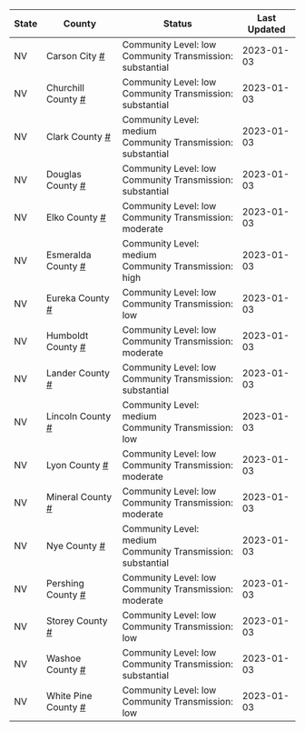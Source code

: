 State | County | Status | Last Updated
--- | --- | --- | --- 
NV | Carson City <a href="#carson_city">#</a> | <a name="carson_city"></a>Community Level: low<br/>Community Transmission: substantial | 2023-01-03
NV | Churchill County <a href="#churchill_county">#</a> | <a name="churchill_county"></a>Community Level: low<br/>Community Transmission: substantial | 2023-01-03
NV | Clark County <a href="#clark_county">#</a> | <a name="clark_county"></a>Community Level: medium<br/>Community Transmission: substantial | 2023-01-03
NV | Douglas County <a href="#douglas_county">#</a> | <a name="douglas_county"></a>Community Level: low<br/>Community Transmission: substantial | 2023-01-03
NV | Elko County <a href="#elko_county">#</a> | <a name="elko_county"></a>Community Level: low<br/>Community Transmission: moderate | 2023-01-03
NV | Esmeralda County <a href="#esmeralda_county">#</a> | <a name="esmeralda_county"></a>Community Level: medium<br/>Community Transmission: high | 2023-01-03
NV | Eureka County <a href="#eureka_county">#</a> | <a name="eureka_county"></a>Community Level: low<br/>Community Transmission: low | 2023-01-03
NV | Humboldt County <a href="#humboldt_county">#</a> | <a name="humboldt_county"></a>Community Level: low<br/>Community Transmission: moderate | 2023-01-03
NV | Lander County <a href="#lander_county">#</a> | <a name="lander_county"></a>Community Level: low<br/>Community Transmission: substantial | 2023-01-03
NV | Lincoln County <a href="#lincoln_county">#</a> | <a name="lincoln_county"></a>Community Level: medium<br/>Community Transmission: low | 2023-01-03
NV | Lyon County <a href="#lyon_county">#</a> | <a name="lyon_county"></a>Community Level: low<br/>Community Transmission: moderate | 2023-01-03
NV | Mineral County <a href="#mineral_county">#</a> | <a name="mineral_county"></a>Community Level: low<br/>Community Transmission: moderate | 2023-01-03
NV | Nye County <a href="#nye_county">#</a> | <a name="nye_county"></a>Community Level: medium<br/>Community Transmission: substantial | 2023-01-03
NV | Pershing County <a href="#pershing_county">#</a> | <a name="pershing_county"></a>Community Level: low<br/>Community Transmission: moderate | 2023-01-03
NV | Storey County <a href="#storey_county">#</a> | <a name="storey_county"></a>Community Level: low<br/>Community Transmission: low | 2023-01-03
NV | Washoe County <a href="#washoe_county">#</a> | <a name="washoe_county"></a>Community Level: low<br/>Community Transmission: substantial | 2023-01-03
NV | White Pine County <a href="#white_pine_county">#</a> | <a name="white_pine_county"></a>Community Level: low<br/>Community Transmission: low | 2023-01-03
